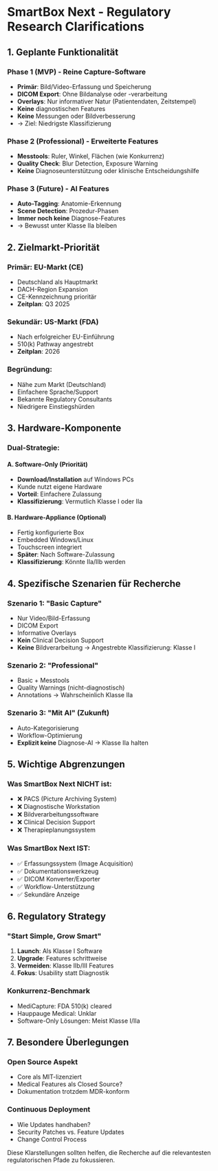 # SmartBox Next - Regulatory Research Clarifications

## 1. Geplante Funktionalität

### Phase 1 (MVP) - Reine Capture-Software
- **Primär**: Bild/Video-Erfassung und Speicherung
- **DICOM Export**: Ohne Bildanalyse oder -verarbeitung
- **Overlays**: Nur informativer Natur (Patientendaten, Zeitstempel)
- **Keine** diagnostischen Features
- **Keine** Messungen oder Bildverbesserung
- → Ziel: Niedrigste Klassifizierung

### Phase 2 (Professional) - Erweiterte Features
- **Messtools**: Ruler, Winkel, Flächen (wie Konkurrenz)
- **Quality Check**: Blur Detection, Exposure Warning
- **Keine** Diagnoseunterstützung oder klinische Entscheidungshilfe

### Phase 3 (Future) - AI Features
- **Auto-Tagging**: Anatomie-Erkennung
- **Scene Detection**: Prozedur-Phasen
- **Immer noch keine** Diagnose-Features
- → Bewusst unter Klasse IIa bleiben

## 2. Zielmarkt-Priorität

### Primär: EU-Markt (CE)
- Deutschland als Hauptmarkt
- DACH-Region Expansion
- CE-Kennzeichnung prioritär
- **Zeitplan**: Q3 2025

### Sekundär: US-Markt (FDA)
- Nach erfolgreicher EU-Einführung
- 510(k) Pathway angestrebt
- **Zeitplan**: 2026

### Begründung:
- Nähe zum Markt (Deutschland)
- Einfachere Sprache/Support
- Bekannte Regulatory Consultants
- Niedrigere Einstiegshürden

## 3. Hardware-Komponente

### Dual-Strategie:

#### A. Software-Only (Priorität)
- **Download/Installation** auf Windows PCs
- Kunde nutzt eigene Hardware
- **Vorteil**: Einfachere Zulassung
- **Klassifizierung**: Vermutlich Klasse I oder IIa

#### B. Hardware-Appliance (Optional)
- Fertig konfigurierte Box
- Embedded Windows/Linux
- Touchscreen integriert
- **Später**: Nach Software-Zulassung
- **Klassifizierung**: Könnte IIa/IIb werden

## 4. Spezifische Szenarien für Recherche

### Szenario 1: "Basic Capture"
- Nur Video/Bild-Erfassung
- DICOM Export
- Informative Overlays
- **Kein** Clinical Decision Support
- **Keine** Bildverarbeitung
→ Angestrebte Klassifizierung: Klasse I

### Szenario 2: "Professional"  
- Basic + Messtools
- Quality Warnings (nicht-diagnostisch)
- Annotations
→ Wahrscheinlich Klasse IIa

### Szenario 3: "Mit AI" (Zukunft)
- Auto-Kategorisierung
- Workflow-Optimierung
- **Explizit keine** Diagnose-AI
→ Klasse IIa halten

## 5. Wichtige Abgrenzungen

### Was SmartBox Next NICHT ist:
- ❌ PACS (Picture Archiving System)
- ❌ Diagnostische Workstation
- ❌ Bildverarbeitungssoftware
- ❌ Clinical Decision Support
- ❌ Therapieplanungssystem

### Was SmartBox Next IST:
- ✅ Erfassungssystem (Image Acquisition)
- ✅ Dokumentationswerkzeug
- ✅ DICOM Konverter/Exporter
- ✅ Workflow-Unterstützung
- ✅ Sekundäre Anzeige

## 6. Regulatory Strategy

### "Start Simple, Grow Smart"
1. **Launch**: Als Klasse I Software
2. **Upgrade**: Features schrittweise
3. **Vermeiden**: Klasse IIb/III Features
4. **Fokus**: Usability statt Diagnostik

### Konkurrenz-Benchmark
- MediCapture: FDA 510(k) cleared
- Hauppauge Medical: Unklar
- Software-Only Lösungen: Meist Klasse I/IIa

## 7. Besondere Überlegungen

### Open Source Aspekt
- Core als MIT-lizenziert
- Medical Features als Closed Source?
- Dokumentation trotzdem MDR-konform

### Continuous Deployment
- Wie Updates handhaben?
- Security Patches vs. Feature Updates
- Change Control Process

Diese Klarstellungen sollten helfen, die Recherche auf die relevantesten regulatorischen Pfade zu fokussieren.
